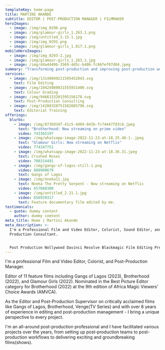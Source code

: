 ```yaml
---
templateKey: home-page
title: MARTINI AKANDE
subtitle: EDITOR | POST-PRODUCTION MANAGER | FILMMAKER
heroImages:
  - image: /img/img_0296.png
  - image: /img/glamour-girls_1.263.1.png
  - image: /img/untitled_3.15.1.jpg
  - image: /img/img_0291.png
  - image: /img/glamour-girls_1.817.1.png
mobileHeroImages:
  - image: /img/img_0293-2.jpg
  - image: /img/glamour-girls_1.263.1.jpg
  - image: /img/d4a4449b-3569-4d5c-b486-fc86fef07d04.jpeg
summary: "Transforming post-production and improving post-production workflows. "
services:
  - image: /img/13140849211595452843.svg
    text: Film Editing
  - image: /img/10424989031555931400.svg
    text: Colour Grading
  - image: /img/9466153201595156178.svg
    text: Post-Production Consulting
  - image: /img/14288320751582885796.svg
    text: Editorial Training
offerings:
  blurbs:
    - image: /img/873b934f-41c5-4d69-843b-fc74447fd3c8.jpeg
      text: "Brotherhood: Now streaming on prime video"
      video: 743365197
    - image: /img/whatsapp-image-2022-11-23-at-18.25.48-1-.jpeg
      text: "Glamour Girls: Now streaming on Netflix"
      video: 774347751
    - image: /img/whatsapp-image-2022-11-23-at-18.36.31.jpeg
      text: Crushed Roses
      video: 708314491
    - image: /img/gangs-of-lagos-still-1.png
      video: 888900679
      text: Gangs of Lagos
    - image: /img/nneka11.jpg
      text: Nneka The Pretty Serpent - Now streaming on Netflix
      video: 657088300
    - image: /img/untitled_2.21.1.jpg
      video: 656939317
      text: Feature documentary film edited by me.
testimonials:
  - quote: dummy content
    author: dummy comtent
meta_title: Home | Martini Akande
meta_description: >-
  I'm a Professional Film and Video Editor, Colorist, Sound Editor, and Post
  Production Consultant.


  Post Production Nollywood Davinci Resolve Blackmagic Film Editing Premiere Pro Colour Grading
---
```

I'm a professional Film and Video Editor, Colorist, and Post-Production Manager.

Editor of 11 feature films including Gangs of Lagos (2023), Brotherhood (2022), and Glamour Girls (2022). Nominated in the Best Picture Editor category for Brotherhood (2022) at the 9th edition of Africa Magic Viewers' Choice Awards (AMVCA).

As the Editor and Post-Production Supervisor on critically acclaimed films like Gangs of Lagos, Brotherhood, Venge(TV Series) and with over 8 years of experience in editing and post-production management - I bring a unique perspective to every project.

I'm an all-around post-production professional and I have facilitated various projects over the years, from setting up post-production teams to post-production workflows to delivering exciting and groundbreaking films(shows).